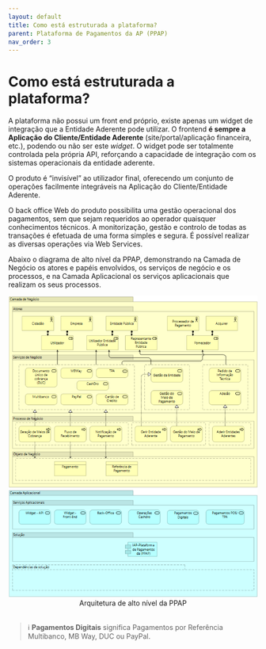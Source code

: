 ```yaml
---
layout: default
title: Como está estruturada a plataforma?
parent: Plataforma de Pagamentos da AP (PPAP)
nav_order: 3
---
```


# Como está estruturada a plataforma?

A plataforma não possui um front end próprio, existe apenas um widget de integração que a Entidade Aderente pode utilizar. O frontend **é sempre a Aplicação do Cliente/Entidade Aderente** (site/portal/aplicação financeira, etc.), podendo ou não ser este _widget_. O widget pode ser totalmente controlada pela própria API, reforçando a capacidade de integração com os sistemas operacionais da entidade aderente.&#x20;

O produto é “invisível” ao utilizador final, oferecendo um conjunto de operações facilmente integráveis na Aplicação do Cliente/Entidade Aderente. &#x20;

O back office Web do produto possibilita uma gestão operacional dos pagamentos, sem que sejam requeridos ao operador quaisquer conhecimentos técnicos. A monitorização, gestão e controlo de todas as transações é efetuada de uma forma simples e segura. É possível realizar as diversas operações via Web Services.&#x20;

Abaixo o diagrama de alto nível da PPAP, demonstrando na Camada de Negócio os atores e papéis envolvidos, os serviços de negócio e os processos, e na Camada Aplicacional os serviços aplicacionais que realizam os seus processos.&#x20;

<div style="text-align: center;">
<img src="../../assets/images/MicrosoftTeams-image (1).png" alt="Arquitetura de alto nível da PPAP">
  Arquitetura de alto nível da PPAP
</div>
<br>


> ℹ️ **Pagamentos Digitais** significa Pagamentos por Referência Multibanco, MB Way, DUC ou PayPal.

